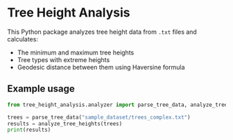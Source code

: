 # Tree Height Analysis

This Python package analyzes tree height data from `.txt` files and calculates:

- The minimum and maximum tree heights
- Tree types with extreme heights
- Geodesic distance between them using Haversine formula

## Example usage

```python
from tree_height_analysis.analyzer import parse_tree_data, analyze_tree_heights

trees = parse_tree_data("sample_dataset/trees_complex.txt")
results = analyze_tree_heights(trees)
print(results)
